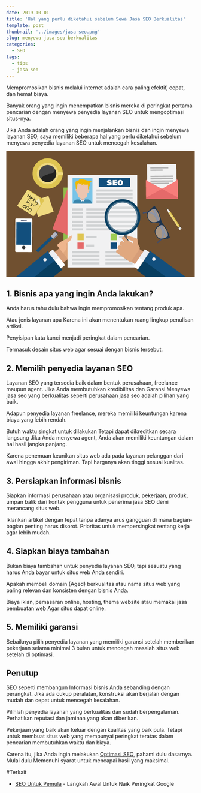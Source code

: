 ```yaml
---
date: 2019-10-01
title: 'Hal yang perlu diketahui sebelum Sewa Jasa SEO Berkualitas'
template: post
thumbnail: '../images/jasa-seo.png'
slug: menyewa-jasa-seo-berkualitas
categories:
  - SEO
tags:
  - tips
  - jasa seo
---
```


Mempromosikan bisnis melalui internet adalah cara paling efektif, cepat, dan hemat biaya. 

Banyak orang yang ingin menempatkan bisnis mereka di peringkat pertama pencarian dengan menyewa penyedia layanan SEO untuk mengoptimasi situs-nya.

Jika Anda adalah orang yang ingin menjalankan bisnis dan ingin menyewa layanan SEO, saya memiliki beberapa hal yang perlu diketahui sebelum menyewa penyedia layanan SEO untuk mencegah kesalahan.

![](../images/memilih-jasa-seo-berkualitas.png)

## 1. Bisnis apa yang ingin Anda lakukan?

Anda harus tahu dulu bahwa ingin mempromosikan tentang produk apa.

Atau jenis layanan apa Karena ini akan menentukan ruang lingkup penulisan artikel. 

Penyisipan kata kunci menjadi peringkat dalam pencarian. 

Termasuk desain situs web agar sesuai dengan bisnis tersebut.

## 2. Memilih penyedia layanan SEO

Layanan SEO yang tersedia baik dalam bentuk perusahaan, freelance maupun agent. Jika Anda membutuhkan kredibilitas dan Garansi Menyewa jasa seo yang berkualitas seperti perusahaan jasa seo adalah pilihan yang baik.

Adapun penyedia layanan freelance, mereka memiliki keuntungan karena biaya yang lebih rendah. 

Butuh waktu singkat untuk dilakukan Tetapi dapat dikreditkan secara langsung Jika Anda menyewa agent, Anda akan memiliki keuntungan dalam hal hasil jangka panjang. 

Karena penemuan keunikan situs web ada pada layanan pelanggan dari awal hingga akhir pengiriman. Tapi harganya akan tinggi sesuai kualitas.

## 3. Persiapkan informasi bisnis

Siapkan informasi perusahaan atau organisasi produk, pekerjaan, produk, umpan balik dari kontak pengguna untuk penerima jasa SEO demi merancang situs web.

Iklankan artikel dengan tepat tanpa adanya arus gangguan di mana bagian-bagian penting harus disorot. Prioritas untuk mempersingkat rentang kerja agar lebih mudah.

## 4. Siapkan biaya tambahan

Bukan biaya tambahan untuk penyedia layanan SEO, tapi sesuatu yang harus Anda bayar untuk situs web Anda sendiri. 

Apakah membeli domain (Aged) berkualitas atau nama situs web yang paling relevan dan konsisten dengan bisnis Anda. 

Biaya iklan, pemasaran online, hosting, thema website atau memakai jasa pembuatan web Agar situs dapat online.

## 5. Memiliki garansi 

Sebaiknya pilih penyedia layanan yang memiliki garansi setelah memberikan pekerjaan selama minimal 3 bulan untuk mencegah masalah situs web setelah di optimasi.

## Penutup

SEO seperti membangun Informasi bisnis Anda sebanding dengan perangkat. Jika ada cukup peralatan, konstruksi akan berjalan dengan mudah dan cepat untuk mencegah kesalahan. 

Pilihlah penyedia layanan yang berkualitas dan sudah berpengalaman. Perhatikan reputasi dan jaminan yang akan diberikan.

Pekerjaan yang baik akan keluar dengan kualitas yang baik pula. Tetapi untuk membuat situs web yang mempunyai peringkat teratas dalam pencarian membutuhkan waktu dan biaya.

Karena itu, jika Anda ingin melakukan [Optimasi SEO](https://www.aradechoco.com/SEO-untuk-pemula/), pahami dulu dasarnya. Mulai dulu Memenuhi syarat untuk mencapai hasil yang maksimal.

#Terkait

- [SEO Untuk Pemula](https://www.aradechoco.com/SEO-untuk-pemula/) - Langkah Awal Untuk Naik Peringkat Google 




